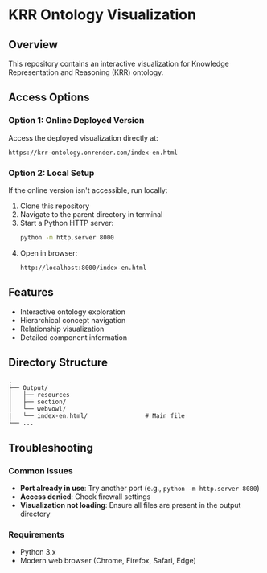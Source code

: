 # KRR Ontology Visualization

## Overview
This repository contains an interactive visualization for Knowledge Representation and Reasoning (KRR) ontology.

## Access Options

### Option 1: Online Deployed Version
Access the deployed visualization directly at:
```
https://krr-ontology.onrender.com/index-en.html
```

### Option 2: Local Setup
If the online version isn't accessible, run locally:

1. Clone this repository
2. Navigate to the parent directory in terminal
3. Start a Python HTTP server:
   ```bash
   python -m http.server 8000
   ```
4. Open in browser:
   ```
   http://localhost:8000/index-en.html
   ```

## Features
- Interactive ontology exploration
- Hierarchical concept navigation
- Relationship visualization
- Detailed component information

## Directory Structure
```
.
├── Output/
│   ├── resources      
│   ├── section/              
│   └── webvowl/  
|   └── index-en.html/                # Main file
└── ...
```

## Troubleshooting

### Common Issues
- **Port already in use**: Try another port (e.g., `python -m http.server 8080`)
- **Access denied**: Check firewall settings
- **Visualization not loading**: Ensure all files are present in the output directory

### Requirements
- Python 3.x
- Modern web browser (Chrome, Firefox, Safari, Edge)
